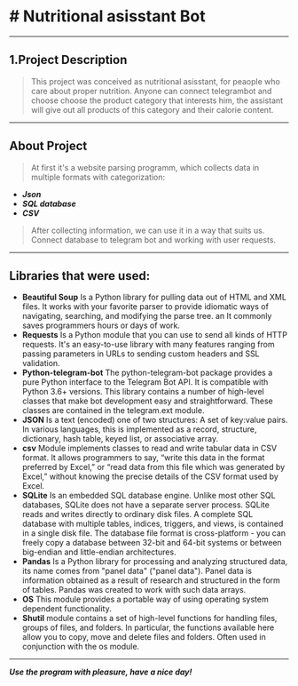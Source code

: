 # # Nutritional asisstant Bot
***
##  1.Project Description
> This project was conceived as nutritional asisstant, for peaople who care about proper nutrition.
> Anyone can connect telegrambot and choose choose the product category that interests him, the assistant will give out all products of this category and their calorie content.
***
## About Project
> At first it's a website parsing programm, which collects data in multiple formats with categorization:
+ ***Json***
+ ***SQL database***
+ ***CSV***
> After collecting information, we can use it in a way that suits us.
> Connect database to telegram bot and working with user requests.
***
## Libraries that were used:
+ **Beautiful Soup** Is a Python library for pulling data out of HTML and XML files. 
It works with your favorite parser to provide idiomatic ways of navigating, searching, and modifying the parse tree. ап
It commonly saves programmers hours or days of work.
+ **Requests** Is a Python module that you can use to send all kinds of HTTP requests. 
It's an easy-to-use library with many features ranging from passing parameters in URLs to sending custom headers and SSL validation.
+ **Python-telegram-bot** The python-telegram-bot package provides a pure Python interface to the Telegram Bot API. It is compatible with Python 3.6+ versions.
This library contains a number of high-level classes that make bot development easy and straightforward. These classes are contained in the telegram.ext module.
+ **JSON** Is a text (encoded) one of two structures: A set of key:value pairs. In various languages, this is implemented as a record, structure, dictionary, hash table, keyed list, or associative array.
+ **csv** Module implements classes to read and write tabular data in CSV format. It allows programmers to say, “write this data in the format preferred by Excel,” or “read data from this file which was generated by Excel,” without knowing the precise details of the CSV format used by Excel.
+ **SQLite** Is an embedded SQL database engine. Unlike most other SQL databases, SQLite does not have a separate server process. SQLite reads and writes directly to ordinary disk files. A complete SQL database with multiple tables, indices, triggers, and views, is contained in a single disk file. The database file format is cross-platform - you can freely copy a database between 32-bit and 64-bit systems or between big-endian and little-endian architectures.
+ **Pandas** Is a Python library for processing and analyzing structured data, its name comes from "panel data" ("panel data"). Panel data is information obtained as a result of research and structured in the form of tables. Pandas was created to work with such data arrays.
+ **OS** This module provides a portable way of using operating system dependent functionality.
+ **Shutil** module contains a set of high-level functions for handling files, groups of files, and folders. In particular, the functions available here allow you to copy, move and delete files and folders. Often used in conjunction with the os module.
***
***Use the program with pleasure, have a nice day!***
